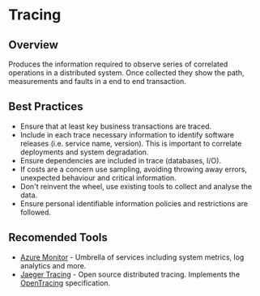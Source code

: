 # Tracing

## Overview

Produces the information required to observe series of correlated operations in a distributed system. Once collected they show the path, measurements and faults in a end to end transaction.

## Best Practices

- Ensure that at least key business transactions are traced.
- Include in each trace necessary information to identify software releases (i.e. service name, version). This is important to correlate deployments and system degradation.
- Ensure dependencies are included in trace (databases, I/O).
- If costs are a concern use sampling, avoiding throwing away errors, unexpected behaviour and critical information.
- Don't reinvent the wheel, use existing tools to collect and analyse the data.
- Ensure personal identifiable information policies and restrictions are followed.

## Recomended Tools

- [Azure Monitor](https://docs.microsoft.com/en-us/azure/azure-monitor/overview) - Umbrella of services including system metrics, log analytics and more.
- [Jaeger Tracing](https://www.jaegertracing.io/) - Open source distributed tracing. Implements the [OpenTracing](https://opentracing.io/) specification.